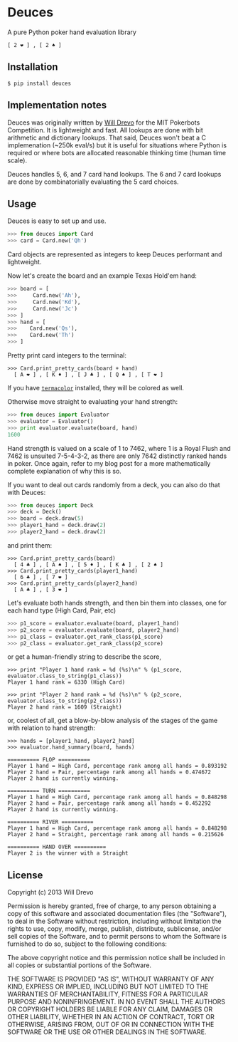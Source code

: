 Deuces
========

A pure Python poker hand evaluation library

    [ 2 ❤ ] , [ 2 ♠ ]
    
## Installation

```
$ pip install deuces
```

## Implementation notes

Deuces was originally written by [Will Drevo](http://willdrevo.com/) for the MIT Pokerbots Competition. It is lightweight and fast. All lookups are done with bit arithmetic and dictionary lookups. That said, Deuces won't beat a C implemenation (~250k eval/s) but it is useful for situations where Python is required or where bots are allocated reasonable thinking time (human time scale).

Deuces handles 5, 6, and 7 card hand lookups. The 6 and 7 card lookups are done by combinatorially evaluating the 5 card choices.

## Usage

Deuces is easy to set up and use. 

```python
>>> from deuces import Card
>>> card = Card.new('Qh')
```

Card objects are represented as integers to keep Deuces performant and lightweight. 

Now let's create the board and an example Texas Hold'em hand:

```python
>>> board = [
>>>     Card.new('Ah'),
>>>     Card.new('Kd'),
>>>     Card.new('Jc')
>>> ]
>>> hand = [
>>>    Card.new('Qs'),
>>>    Card.new('Th')
>>> ]
```

Pretty print card integers to the terminal: 

    >>> Card.print_pretty_cards(board + hand)
      [ A ❤ ] , [ K ♦ ] , [ J ♣ ] , [ Q ♠ ] , [ T ❤ ] 

If you have [`termacolor`](http://pypi.python.org/pypi/termcolor) installed, they will be colored as well. 

Otherwise move straight to evaluating your hand strength:
```python
>>> from deuces import Evaluator
>>> evaluator = Evaluator()
>>> print evaluator.evaluate(board, hand)
1600
```

Hand strength is valued on a scale of 1 to 7462, where 1 is a Royal Flush and 7462 is unsuited 7-5-4-3-2, as there are only 7642 distinctly ranked hands in poker. Once again, refer to my blog post for a more mathematically complete explanation of why this is so. 

If you want to deal out cards randomly from a deck, you can also do that with Deuces:
```python
>>> from deuces import Deck
>>> deck = Deck()
>>> board = deck.draw(5)
>>> player1_hand = deck.draw(2)
>>> player2_hand = deck.draw(2)
```
and print them:

    >>> Card.print_pretty_cards(board)
      [ 4 ♣ ] , [ A ♠ ] , [ 5 ♦ ] , [ K ♣ ] , [ 2 ♠ ]
    >>> Card.print_pretty_cards(player1_hand)
      [ 6 ♣ ] , [ 7 ❤ ] 
    >>> Card.print_pretty_cards(player2_hand)
      [ A ♣ ] , [ 3 ❤ ] 

Let's evaluate both hands strength, and then bin them into classes, one for each hand type (High Card, Pair, etc)
```python
>>> p1_score = evaluator.evaluate(board, player1_hand)
>>> p2_score = evaluator.evaluate(board, player2_hand)
>>> p1_class = evaluator.get_rank_class(p1_score)
>>> p2_class = evaluator.get_rank_class(p2_score)
```
or get a human-friendly string to describe the score,

    >>> print "Player 1 hand rank = %d (%s)\n" % (p1_score, evaluator.class_to_string(p1_class))
    Player 1 hand rank = 6330 (High Card)

    >>> print "Player 2 hand rank = %d (%s)\n" % (p2_score, evaluator.class_to_string(p2_class))
    Player 2 hand rank = 1609 (Straight)

or, coolest of all, get a blow-by-blow analysis of the stages of the game with relation to hand strength:

    >>> hands = [player1_hand, player2_hand]
    >>> evaluator.hand_summary(board, hands)

    ========== FLOP ==========
    Player 1 hand = High Card, percentage rank among all hands = 0.893192
    Player 2 hand = Pair, percentage rank among all hands = 0.474672
    Player 2 hand is currently winning.

    ========== TURN ==========
    Player 1 hand = High Card, percentage rank among all hands = 0.848298
    Player 2 hand = Pair, percentage rank among all hands = 0.452292
    Player 2 hand is currently winning.

    ========== RIVER ==========
    Player 1 hand = High Card, percentage rank among all hands = 0.848298
    Player 2 hand = Straight, percentage rank among all hands = 0.215626

    ========== HAND OVER ==========
    Player 2 is the winner with a Straight

## License

Copyright (c) 2013 Will Drevo

Permission is hereby granted, free of charge, to any person obtaining a copy
of this software and associated documentation files (the "Software"), to deal
in the Software without restriction, including without limitation the rights
to use, copy, modify, merge, publish, distribute, sublicense, and/or sell
copies of the Software, and to permit persons to whom the Software is
furnished to do so, subject to the following conditions:

The above copyright notice and this permission notice shall be included in
all copies or substantial portions of the Software.

THE SOFTWARE IS PROVIDED "AS IS", WITHOUT WARRANTY OF ANY KIND, EXPRESS OR
IMPLIED, INCLUDING BUT NOT LIMITED TO THE WARRANTIES OF MERCHANTABILITY,
FITNESS FOR A PARTICULAR PURPOSE AND NONINFRINGEMENT. IN NO EVENT SHALL THE
AUTHORS OR COPYRIGHT HOLDERS BE LIABLE FOR ANY CLAIM, DAMAGES OR OTHER
LIABILITY, WHETHER IN AN ACTION OF CONTRACT, TORT OR OTHERWISE, ARISING FROM,
OUT OF OR IN CONNECTION WITH THE SOFTWARE OR THE USE OR OTHER DEALINGS IN
THE SOFTWARE.
